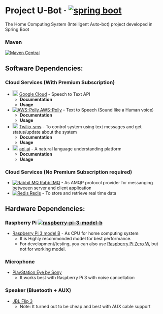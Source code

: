 # Project U-Bot &middot; [![spring boot](http://spring.io/img/favicon-ca31b78daf0dd9a106bbf3c6d87d4ec7.png)](http://spring.io/)


The Home Computing System (Intelligent Auto-bot) project developed in Spring Boot

### Maven
[![Maven Central](https://maven-badges.herokuapp.com/maven-central/com.rabbitmq/amqp-client/badge.svg)](https://maven-badges.herokuapp.com/maven-central/com.rabbitmq/amqp-client)


Software Dependencies:
----------------------

### Cloud Services (With Premium Subscription) 

* <img src="https://cloud.google.com/_static/aab308d0ac/images/cloud/icons/favicons/favicon.ico" height="18"> [Google Cloud](https://cloud.google.com/speech/) - Speech to Text API 
  * **Documentation**
  * **Usage**
* [![AWS-Polly](https://a0.awsstatic.com/main/images/site/favicon.ico) AWS-Polly](https://aws.amazon.com/polly/) - Text to Speech (Sound like a Human voice)
  * **Documentation**
  * **Usage**
* <img src="https://www.twilio.com/docs/static/img/favicons/favicon_57.98200b6899e6.png" height="18"> [Twilio-sms](https://www.twilio.com/docs/api?filter-product=sms) - To control system using text messages and get status/update about the system
  * **Documentation**
  * **Usage**
* <img src="https://api.ai/assets/ico/favicon-220ed053738020816b0c8b48de7212a8.png" height="18"> [api.ai](https://docs.api.ai/) - A natural language understanding platform
  * **Documentation**
  * **Usage**
 
 

  
  
  
### Cloud Services (No Premium Subscription required) 

* [![Rabbit MQ](https://www.rabbitmq.com/favicon.ico) RabbitMQ](https://www.rabbitmq.com/) - As AMQP protocol provider for messanging betweeen server and client application
* [![Redis](https://redis.io/images/favicon.png) Redis](http://redis.io/) - To store and retrieve real time data


Hardware Dependencies:
----------------------
### Raspberry Pi [![raspberry-pi-3-model-b](https://www.raspberrypi.org/app/themes/mind-control/images/favicon.png)]()
* [Raspberry Pi 3 model B](https://www.raspberrypi.org/products/raspberry-pi-3-model-b/) - As CPU for home computing system
  * It is Highly recommonded model for best performance.
  * For development/testing, you can also use [Raspberry Pi Zero W](https://www.raspberrypi.org/products/pi-zero-w/), but not for working model.

### Microphone
* [PlayStation Eye by Sony](https://www.amazon.com/gp/product/B000VTQ3LU/ref=oh_aui_detailpage_o06_s00?ie=UTF8&psc=1)
  * It works best with Raspberry Pi 3 with noise cancellation

### Speaker (Bluetooth + AUX)
* [JBL Flip 3](https://www.jbl.com/bluetooth-speakers/JBL+FLIP+III.html)
  * Note: It turned out to be cheap and best with AUX cable support
  
